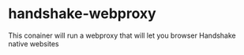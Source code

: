 # handshake-webproxy

This conainer will run a webproxy that will let you browser Handshake native websites
